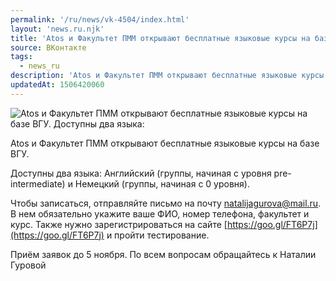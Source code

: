 ```yaml
---
permalink: '/ru/news/vk-4504/index.html'
layout: 'news.ru.njk'
title: 'Atos и Факультет ПММ открывают бесплатные языковые курсы на базе ВГУ'
source: ВКонтакте
tags:
  - news_ru
description: 'Atos и Факультет ПММ открывают бесплатные языковые курсы на базе ВГУ'
updatedAt: 1506420060
---
```

![Atos и Факультет ПММ открывают бесплатные языковые курсы на базе ВГУ. Доступны два языка:](https://sun9-27.userapi.com/impf/c638919/v638919834/772ae/smEcWFTljMI.jpg?size=900x600&quality=96&proxy=1&sign=9a38c2ebc4f04446e6a1de2182816ea9&c_uniq_tag=qN3yImnA-BttRRAlnmh5HsBQkryUrJs7GhYNBxWCHZ4&type=album)

Atos и Факультет ПММ открывают бесплатные языковые курсы на базе ВГУ.

Доступны два языка: Английский (группы, начиная с уровня pre-intermediate) и Немецкий (группы, начиная с 0 уровня).

Чтобы записаться, отправляйте письмо на почту natalijagurova@mail.ru. В нем обязательно укажите ваше ФИО, номер телефона, факультет и курс. Также нужно зарегистрироваться на сайте [https://goo.gl/FT6P7j](https://goo.gl/FT6P7j) и пройти тестирование.

Приём заявок до 5 ноября.
По всем вопросам обращайтесь к Наталии Гуровой

